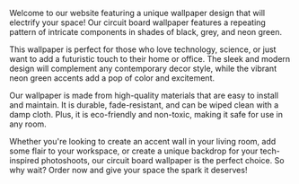 <!--
Write me content for website with wallpaper "A wallpaper with a repeating pattern of circuit board components, in shades of black, grey, and neon green."
-->

<!--font:Open Sans-->

Welcome to our website featuring a unique wallpaper design that will electrify your space! Our circuit board wallpaper features a repeating pattern of intricate components in shades of black, grey, and neon green.

This wallpaper is perfect for those who love technology, science, or just want to add a futuristic touch to their home or office. The sleek and modern design will complement any contemporary decor style, while the vibrant neon green accents add a pop of color and excitement.

Our wallpaper is made from high-quality materials that are easy to install and maintain. It is durable, fade-resistant, and can be wiped clean with a damp cloth. Plus, it is eco-friendly and non-toxic, making it safe for use in any room.

Whether you're looking to create an accent wall in your living room, add some flair to your workspace, or create a unique backdrop for your tech-inspired photoshoots, our circuit board wallpaper is the perfect choice. So why wait? Order now and give your space the spark it deserves!
